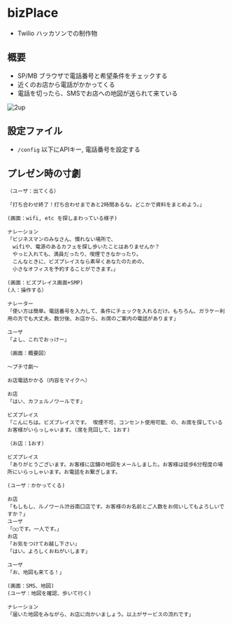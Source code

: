 # bizPlace

* Twilio ハッカソンでの制作物

## 概要

* SP/MB ブラウザで電話番号と希望条件をチェックする
* 近くのお店から電話がかかってくる
* 電話を切ったら、SMSでお店への地図が送られて来ている

![2up](https://cloud.githubusercontent.com/assets/1069988/3382991/7c0eda0c-fc43-11e3-96f5-36b384927955.jpg)

## 設定ファイル

* `/config` 以下にAPIキー, 電話番号を設定する

## プレゼン時の寸劇

```
（ユーザ：出てくる）

「打ち合わせ終了！打ち合わせまであと2時間あるな。どこかで資料をまとめよう。」

(画面：wifi, etc を探しまわっている様子)

ナレーション
「ビジネスマンのみなさん、慣れない場所で、
　wifiや、電源のあるカフェを探し歩いたことはありませんか？
　やっと入れても、満員だったり、喫煙できなかったり。
　こんなときに、ビズプレイスなら素早くあなたのための、
　小さなオフィスを予約することができます。」

(画面：ビズプレイス画面+SMP)
(人：操作する）

ナレーター
「使い方は簡単。電話番号を入力して、条件にチェックを入れるだけ。もちろん、ガラケー利用の方でも大丈夫。数分後、お店から、お席のご案内の電話があります」

ユーザ
「よし、これでおっけー」

（画面：概要図）

〜プチ寸劇〜

お店電話かかる（内容をマイクへ）

お店
「はい、カフェルノワールです」

ビズプレイス
「こんにちは。ビズプレイスです。 喫煙不可、コンセント使用可能、の、お席を探しているお客様がいらっしゃいます。(席を見回して、1おす)

（お店：1おす）

ビズプレイス
「ありがとうございます。お客様に店舗の地図をメールしました。お客様は徒歩6分程度の場所にいらっしゃいます。お電話をお繋ぎします。

(ユーザ：かかってくる)

お店
「もしもし、ルノワール渋谷南口店です。お客様のお名前とご人数をお伺いしてもよろしいですか？」
ユーザ
「○○です。一人です。」
お店
「お気をつけてお越し下さい」
「はい。よろしくおねがいします」

ユーザ
「お、地図も来てる！」

(画面：SMS、地図)
(ユーザ：地図を確認、歩いて行く)

ナレーション
「届いた地図をみながら、お店に向かいましょう。以上がサービスの流れです」
```

